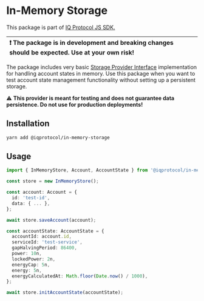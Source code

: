# In-Memory Storage
This package is part of [IQ Protocol JS SDK.](https://github.com/iqlabsorg/iq-sdk-js)

| :exclamation: The package is in development and breaking changes should be expected. Use at your own risk! |
|:------------------------------------------------------------------------------------------------------------------|

The package includes very basic [Storage Provider Interface](https://github.com/iqlabsorg/iq-sdk-js/tree/main/packages/abstract-storage) implementation for handling account states in memory.
Use this package when you want to test account state management functionality without setting up a persistent storage.

:warning: **This provider is meant for testing and does not guarantee data persistence. Do not use for production deployments!**


## Installation  
```bash
yarn add @iqprotocol/in-memory-storage
```

## Usage
```ts
import { InMemoryStore, Account, AccountState } from '@iqprotocol/in-memory-storage';

const store = new InMemoryStore(); 

const account: Account = {
  id: 'test-id',
  data: { ... },
};

await store.saveAccount(account);

const accountState: AccountState = {
  accountId: account.id,
  serviceId: 'test-service',
  gapHalvingPeriod: 86400,
  power: 10n,
  lockedPower: 2n,
  energyCap: 5n,
  energy: 5n,
  energyCalculatedAt: Math.floor(Date.now() / 1000),
};

await store.initAccountState(accountState); 
```

